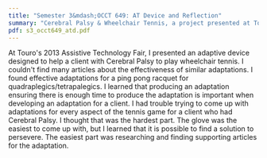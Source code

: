 ```yaml
---
title: "Semester 3&mdash;OCCT 649: AT Device and Reflection"
summary: "Cerebral Palsy & Wheelchair Tennis, a project presented at Touro's Assistive Technology Fair"
pdf: s3_occt649_atd.pdf
---
```

At Touro's 2013 Assistive Technology Fair, I presented an adaptive device
designed to help a client with Cerebral Palsy to play wheelchair tennis. I
couldn't find many articles about the effectiveness of similar adaptations.
I found effective adaptations for a ping pong racquet for
quadraplegics/tetrapalegics. I learned that producing an adaptation ensuring
there is enough time to produce the adaptation is important when developing
an adaptation for a client. I had trouble trying to come up with adaptations
for every aspect of the tennis game for a client who had Cerebral Palsy. I
thought that was the hardest part. The glove was the easiest to come up
with, but I learned that it is possible to find a solution to persevere. The
easiest part was researching and finding supporting articles for the
adaptation.
